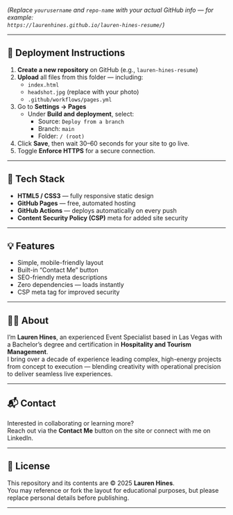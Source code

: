 
*(Replace `yourusername` and `repo-name` with your actual GitHub info — for example:  
`https://laurenhines.github.io/lauren-hines-resume/`)*

---

## 🚀 Deployment Instructions

1. **Create a new repository** on GitHub (e.g., `lauren-hines-resume`)  
2. **Upload** all files from this folder — including:
   - `index.html`
   - `headshot.jpg` (replace with your photo)
   - `.github/workflows/pages.yml`
3. Go to **Settings → Pages**
   - Under **Build and deployment**, select:
     - Source: `Deploy from a branch`
     - Branch: `main`
     - Folder: `/ (root)`
4. Click **Save**, then wait 30–60 seconds for your site to go live.
5. Toggle **Enforce HTTPS** for a secure connection.

---

## 🧰 Tech Stack

- **HTML5 / CSS3** — fully responsive static design  
- **GitHub Pages** — free, automated hosting  
- **GitHub Actions** — deploys automatically on every push  
- **Content Security Policy (CSP)** meta for added site security  

---

## 💡 Features

- Simple, mobile-friendly layout  
- Built-in “Contact Me” button  
- SEO-friendly meta descriptions  
- Zero dependencies — loads instantly  
- CSP meta tag for improved security  

---

## 👩‍💼 About

I’m **Lauren Hines**, an experienced Event Specialist based in Las Vegas with a Bachelor’s degree and certification in **Hospitality and Tourism Management**.  
I bring over a decade of experience leading complex, high-energy projects from concept to execution — blending creativity with operational precision to deliver seamless live experiences.

---

## 📬 Contact

Interested in collaborating or learning more?  
Reach out via the **Contact Me** button on the site or connect with me on LinkedIn.

---

## 📄 License

This repository and its contents are © 2025 **Lauren Hines**.  
You may reference or fork the layout for educational purposes, but please replace personal details before publishing.

---

